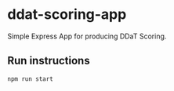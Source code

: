 # ddat-scoring-app

Simple Express App for producing DDaT Scoring.

## Run instructions

```sh
npm run start
```
